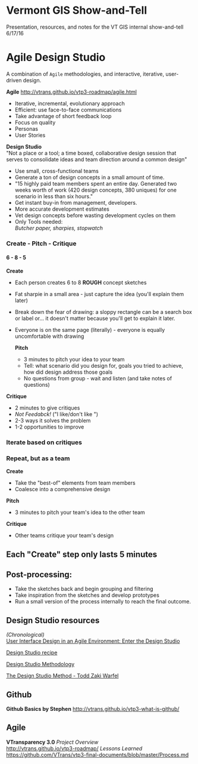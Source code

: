 # Vermont GIS Show-and-Tell  
Presentation, resources, and notes for the VT GIS internal show-and-tell 6/17/16  


# Agile Design Studio  
A combination of `Agile` methodologies, and interactive, iterative, user-driven design.

**Agile**
http://vtrans.github.io/vtp3-roadmap/agile.html  
- Iterative, incremental, evolutionary approach  
- Efficient: use face-to-face communications  
- Take advantage of short feedback loop  
- Focus on quality  
- Personas  
- User Stories  

**Design Studio**  
"Not a place or a tool; a time boxed, collaborative design session that serves to consolidate ideas and team direction around a common design"  
- Use small, cross-functional teams  
- Generate a ton of design concepts in a small amount of time.  
- "15 highly paid team members spent an entire day. Generated two weeks worth of work (420 design concepts, 380 uniques) for one scenario in less than six hours."  
- Get instant buy-in from management, developers.  
- More accurate development estimates  
- Vet design concepts before wasting development cycles on them  
- Only Tools needed:  
*Butcher paper, sharpies, stopwatch*  

### Create - Pitch - Critique
#### 6 - 8 - 5
**Create**  
- Each person creates 6 to 8 **ROUGH** concept sketches  
- Fat sharpie in a small area - just capture the idea (you'll explain them later)    
- Break down the fear of drawing: a sloppy rectangle can be a search box or label or... it doesn't matter because you'll get to explain it later.  
- Everyone is on the same page (literally) - everyone is equally uncomfortable with drawing  

  **Pitch**  
  - 3 minutes to pitch your idea to your team  
  - Tell: what scenario did you design for, goals you tried to achieve, how did design address those goals  
  - No questions from group - wait and listen (and take notes of questions)  

**Critique**  
- 2 minutes to give critiques  
- _Not Feedabck!_ ("I like/don't like <blank>")  
- 2-3 ways it solves the problem  
- 1-2 opportunities to improve  

### Iterate based on critiques  

### Repeat, but as a team  
**Create**  
- Take the "best-of" elements from team members  
- Coalesce into a comprehensive design  

**Pitch**  
- 3 minutes to pitch your team's idea to the other team  

**Critique**  
- Other teams critique your team's design  

## Each "Create" step only lasts 5 minutes  

## Post-processing:
- Take the sketches back and begin grouping and filtering  
- Take inspiration from the sketches and develop prototypes
- Run a small version of the process internally to reach the final outcome.  

## Design Studio resources  
_(Chronological)_  
[User Interface Design in an Agile Environment: Enter the Design Studio  ](http://interaction08.ixda.org/Jeff_White%20and%20Jim%20Ungar.php)  

[Design Studio recipe](http://jpattonassociates.com/design-studio-recipe/)  

[Design Studio Methodology](https://articles.uie.com/design_studio_methodology/)  


[The Design Studio Method - Todd Zaki Warfel](https://vimeo.com/37861987)



## Github  
**Github Basics by Stephen**
http://vtrans.github.io/vtp3-what-is-github/  

## Agile
**VTransparency 3.0**
_Project Overview_  
http://vtrans.github.io/vtp3-roadmap/
_Lessons Learned_  
https://github.com/VTrans/vtp3-final-documents/blob/master/Process.md  
